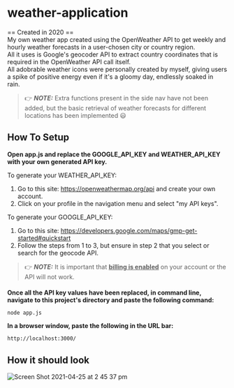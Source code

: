 # weather-application
== Created in 2020 ==\
My own weather app created using the OpenWeather API to get weekly and hourly weather forecasts in a user-chosen city or country region.\
All it uses is Google's geocoder API to extract country coordinates that is required in the OpenWeather API call itself.\
All adobrable weather icons were personally created by myself, giving users a spike of positive energy even if it's a gloomy day, endlessly soaked in rain.
>👉 **_NOTE:_** Extra functions present in the side nav have not been added, but the basic retrieval of weather forecasts for different locations has been implemented 😃

## How To Setup
**Open app.js and replace the GOOGLE_API_KEY and WEATHER_API_KEY with your own generated API key.**<br>

To generate your WEATHER_API_KEY:
1. Go to this site: https://openweathermap.org/api and create your own account.
2. Click on your profile in the navigation menu and select "my API keys". 

To generate your GOOGLE_API_KEY:
1. Go to this site: https://developers.google.com/maps/gmp-get-started#quickstart 
2. Follow the steps from 1 to 3, but ensure in step 2 that you select or search for the geocode API.
>👉 **_NOTE:_** It is important that <ins>**billing is enabled**</ins> on your account or the API will not work.
####
**Once all the API key values have been replaced, in command line, navigate to this project's directory and paste the following command:**
```
node app.js
```
**In a browser window, paste the following in the URL bar:**
```
http://localhost:3000/
```
## How it should look
![Screen Shot 2021-04-25 at 2 45 37 pm](https://user-images.githubusercontent.com/57920696/115981127-f5c65e00-a5d4-11eb-9369-3e7201222032.png)
